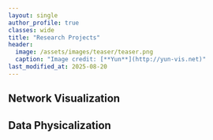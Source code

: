 ```yaml
---
layout: single
author_profile: true
classes: wide
title: "Research Projects"
header:
  image: /assets/images/teaser/teaser.png
  caption: "Image credit: [**Yun**](http://yun-vis.net)"
last_modified_at: 2025-08-20
---
```


## Network Visualization

## Data Physicalization